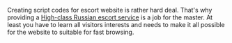 Creating script codes for escort website is rather hard deal. That's why providing a <a href="http://bestrealescort.ru/">High-class Russian escort service</a> is a job for the master.
At least you have to learn all visitors interests and needs to make it all possible for the website to suitable for fast browsing.
